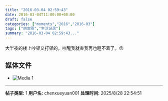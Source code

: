 ```yaml
---
title: "2016-03-04 02:59:43"
date: 2016-03-04T11:00:00+08:00
draft: false
categories: ["moments","2016","2016-03"]
tags: ["朋友圈","生活记录"]
summary: "2016-03-04 02:59:43..."
---
```


大半夜的楼上吵架又打架的，吵醒我就害我再也睡不着了。😡

## 媒体文件

- ![Media 1](/Moments/photos/2016-03-04/201603040259430.jpg)

---

**帖子类型:** 1
**用户名:** chenxueyuan001
**处理时间:** 2025/8/28 22:54:51